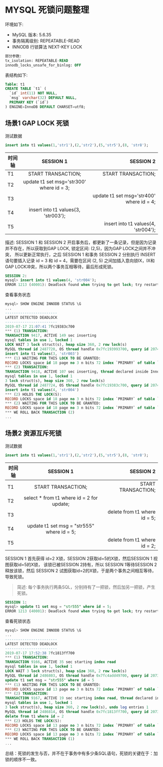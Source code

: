 # MYSQL 死锁问题整理

环境如下:
- MySQL 版本: 5.6.35
- 事务隔离级别: REPEATABLE-READ
- INNODB 行锁算法 NEXT-KEY LOCK

``` sql
部分参数:
tx_isolation: REPEATABLE-READ
innodb_locks_unsafe_for_binlog: OFF
```
表结构如下:
``` sql
Table: t1
CREATE TABLE `t1` (
  `id` int(11) NOT NULL,
  `msg` varchar(32) DEFAULT NULL,
  PRIMARY KEY (`id`)
) ENGINE=InnoDB DEFAULT CHARSET=utf8;
```

## 场景1 GAP LOCK 死锁
测试数据
``` sql
insert into t1 values(1,'str1'),(2,'str2'),(5,'str5'),(8, 'str8');
```
时间轴|SESSION 1| SESSION 2
--|:--:|--:
T1|START TRANSACTION;|START TRANSACTION;
T2|update t1 set msg='str300' where id = 3;|
T3||update t1 set msg='str400' where id = 4;
T4|insert into t1 values(3, 'str003');|
T5||insert into t1 values(4, 'str004');

描述: SESSION 1 和 SESSION 2 开启事务后，都更新了一条记录，但是因为记录并不存在，所以获取到GAP LOCK, 锁定区间: (2,5)，因为GAP LOCK之间并不冲突， 所以更新正常执行，之后 SESSION 1 和事务 SESSION 2 分别执行 INSERT 语句要插入记录 id = 3 和 id = 4，需要在区间 (2, 5) 之间加插入意向锁IX，IX和GAP LOCK冲突，所以两个事务互相等待，最后形成死锁。

``` sql
SESSION 2:
mysql> insert into t1 values(4, 'str004');
ERROR 1213 (40001): Deadlock found when trying to get lock; try restarting transaction
```
查看事务状态
``` sql
mysql> SHOW ENGINE INNODB STATUS \G
... 
------------------------
LATEST DETECTED DEADLOCK
------------------------
2019-07-17 21:07:41 7fc19383c700
*** (1) TRANSACTION:
TRANSACTION 9417, ACTIVE 149 sec inserting
mysql tables in use 1, locked 1
LOCK WAIT 3 lock struct(s), heap size 360, 2 row lock(s)
MySQL thread id 2487720, OS thread handle 0x7fc193993700, query id 20745498 10.148.16.25 dba update
insert into t1 values(3, 'str003')
*** (1) WAITING FOR THIS LOCK TO BE GRANTED:
RECORD LOCKS space id 18 page no 3 n bits 72 index `PRIMARY` of table `test`.`t1` trx id 9417 lock_mode X locks gap before rec insert intention waiting
*** (2) TRANSACTION:
TRANSACTION 9418, ACTIVE 107 sec inserting, thread declared inside InnoDB 5000
mysql tables in use 1, locked 1
3 lock struct(s), heap size 360, 2 row lock(s)
MySQL thread id 2487724, OS thread handle 0x7fc19383c700, query id 20745499 10.148.16.25 dba update
insert into t1 values(4, 'str004')
*** (2) HOLDS THE LOCK(S):
RECORD LOCKS space id 18 page no 3 n bits 72 index `PRIMARY` of table `test`.`t1` trx id 9418 lock_mode X locks gap before rec
*** (2) WAITING FOR THIS LOCK TO BE GRANTED:
RECORD LOCKS space id 18 page no 3 n bits 72 index `PRIMARY` of table `test`.`t1` trx id 9418 lock_mode X locks gap before rec insert intention waiting
*** WE ROLL BACK TRANSACTION (2)
...
```

## 场景2  资源互斥死锁
测试数据
``` sql
insert into t1 values(1,'str1'),(2,'str2'),(5,'str5'),(8, 'str8');
```

时间轴|SESSION 1| SESSION 2
--|:--:|--:
T1|START TRANSACTION;|START TRANSACTION;
T2|select * from t1 where id = 2 for update;|
T3||delete from t1 where id = 5;
T4|update t1 set msg = "str555" where id = 5;|
T5||delete from t1 where id = 2;

SESSION 1 首先获得 id=2 X锁，SESSION 2获取id=5的X锁，然后SESSION 1 视图获取id=5的X锁， 该锁已被SESSION 2持有，所以 SESSION 1等待SESSION 2释放该锁，然后 SESSION 2 试图获取id=2的X锁，于是两个事务之间相互等待，导致死锁。

> 简述: 每个事务执行两条SQL，分别持有了一把锁，然后加另一把锁，产生死锁。
``` sql
SESSION 1:
mysql> update t1 set msg = "str555" where id = 5;
ERROR 1213 (40001): Deadlock found when trying to get lock; try restarting transaction
```
查看死锁状态
``` sql
mysql> SHOW ENGINE INNODB STATUS \G
... 
------------------------
LATEST DETECTED DEADLOCK
------------------------
2019-07-17 17:52:38 7fc1813ff700
*** (1) TRANSACTION:
TRANSACTION 9166, ACTIVE 35 sec starting index read
mysql tables in use 1, locked 1
LOCK WAIT 3 lock struct(s), heap size 360, 2 row lock(s)
MySQL thread id 2486803, OS thread handle 0x7fc4add49700, query id 20737331 10.148.16.25 dba updating
update t1 set msg = "str555" where id = 5
*** (1) WAITING FOR THIS LOCK TO BE GRANTED:
RECORD LOCKS space id 13 page no 3 n bits 72 index `PRIMARY` of table `test`.`t1` trx id 9166 lock_mode X locks rec but not gap waiting
*** (2) TRANSACTION:
TRANSACTION 9167, ACTIVE 19 sec starting index read, thread declared inside InnoDB 5000
mysql tables in use 1, locked 1
3 lock struct(s), heap size 360, 2 row lock(s), undo log entries 1
MySQL thread id 2486814, OS thread handle 0x7fc1813ff700, query id 20737332 10.148.16.25 dba updating
delete from t1 where id = 2
*** (2) HOLDS THE LOCK(S):
RECORD LOCKS space id 13 page no 3 n bits 72 index `PRIMARY` of table `test`.`t1` trx id 9167 lock_mode X locks rec but not gap
*** (2) WAITING FOR THIS LOCK TO BE GRANTED:
RECORD LOCKS space id 13 page no 3 n bits 72 index `PRIMARY` of table `test`.`t1` trx id 9167 lock_mode X locks rec but not gap waiting
*** WE ROLL BACK TRANSACTION (1)
...
```
总结：死锁的发生与否，并不在于事务中有多少条SQL语句，死锁的关键在于：加锁的顺序不一致。

